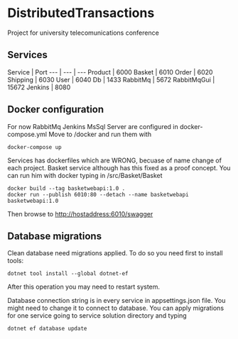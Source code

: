 # DistributedTransactions
Project for university telecomunications conference

## Services
Service | Port
--- | --- | ---
Product | 6000
Basket | 6010
Order | 6020
Shipping | 6030
User |  6040
Db | 1433
RabbitMq | 5672
RabbitMqGui | 15672
Jenkins | 8080

## Docker configuration
For now RabbitMq Jenkins MsSql Server are configured in docker-compose.yml
Move to /docker and run them with
```
docker-compose up
```
Services has dockerfiles which are WRONG, becuase of name change of each project.
Basket service although has this fixed as a proof concept.
You can run him with docker typing in /src/Basket/Basket
```
docker build --tag basketwebapi:1.0 .
docker run --publish 6010:80 --detach --name basketwebapi basketwebapi:1.0
```
Then browse to [http://hostaddress:6010/swagger](http://hostaddress:6010/swagger)

## Database migrations
Clean database need migrations applied.
To do so you need first to install tools:
```
dotnet tool install --global dotnet-ef
```
After this operation you may need to restart system.

Database connection string is in every service in appsettings.json file.
You might need to change it to connect to database.
You can apply migrations for one service going to service solution directory and typing
```
dotnet ef database update
```
